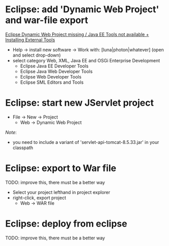 
# Eclipse: add 'Dynamic Web Project' and war-file export
[Eclipse Dynamic Web Project missing / Java EE Tools not available + Installing External Tools](https://www.youtube.com/watch?v=zV3HhOMbD_o)
- Help -> install new software -> Work with: [luna|photon|whatever]  (open and select drop-down)
- select category Web, XML, Java EE and OSGi Enterprise Development
  - Eclipse Java EE Developer Tools
  - Eclipse Java Web Developer Tools
  - Eclipse Web Developer Tools
  - Eclipse SML Editors and Tools

# Eclipse: start new JServlet project
- File -> New -> Project
  - Web -> Dynamic Web Project
>
*Note*:
- you need to include a variant of 'servlet-api-tomcat-8.5.33.jar' in your classpath
>
# Eclipse: export to War file
TODO: improve this, there must be a better way
- Select your project lefthand in project explorer
- right-click, export project 
  - Web -> WAR file

# Eclipse: deploy from eclipse
TODO: improve this, there must be a better way

